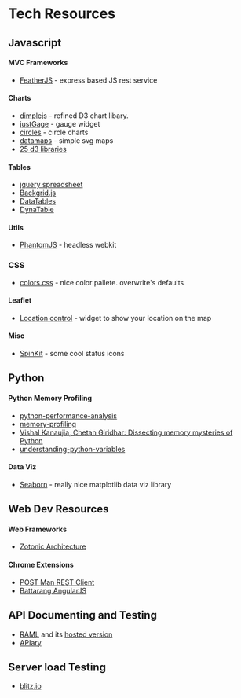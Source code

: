 # Tech Resources


## Javascript

#### MVC Frameworks
* [FeatherJS](http://feathersjs.com/) - express based JS rest service

#### Charts
* [dimplejs](http://dimplejs.org/) - refined D3 chart libary.
* [justGage](http://justgage.com/) - gauge widget
* [circles](https://github.com/lugolabs/circles) - circle charts
* [datamaps](http://datamaps.github.io/) - simple svg maps
* [25 d3 libraries](https://gist.github.com/widged/6820559)

#### Tables
* [jquery spreadsheet](http://visop-dev.com/jQuery.sheet/jquery.sheet.html)
* [Backgrid.js](http://backgridjs.com/)
* [DataTables](http://datatables.net/)
* [DynaTable](http://www.dynatable.com/)

#### Utils
* [PhantomJS](http://phantomjs.org/) - headless webkit

### CSS
* [colors.css](http://clrs.cc/) - nice color pallete. overwrite's defaults

#### Leaflet
* [Location control](http://domoritz.de/leaflet-locatecontrol/demo) - widget to show your location on the map

#### Misc
* [SpinKit](http://tobiasahlin.com/spinkit/) - some cool status icons

## Python

#### Python Memory Profiling
* [python-performance-analysis](http://www.huyng.com/posts/python-performance-analysis/)
* [memory-profiling](http://django-notes.blogspot.com/2012/02/memory-profiling.html)
* [Vishal Kanaujia, Chetan Giridhar: Dissecting memory mysteries of Python](http://www.youtube.com/watch?v=7glw_5YFU-Q)
* [understanding-python-variables](http://foobarnbaz.com/2012/07/08/understanding-python-variables/)

#### Data Viz
* [Seaborn](http://stanford.edu/~mwaskom/software/seaborn/index.html) - really nice matplotlib data viz library



## Web Dev Resources

#### Web Frameworks
* [Zotonic Architecture](http://aosabook.org/en/posa/zotonic.html)

#### Chrome Extensions
* [POST Man REST Client](https://chrome.google.com/webstore/detail/postman-rest-client/fdmmgilgnpjigdojojpjoooidkmcomcm?hl=en)
* [Battarang AngularJS](https://chrome.google.com/webstore/detail/angularjs-batarang/ighdmehidhipcmcojjgiloacoafjmpfk?hl=en)


## API Documenting and Testing
* [RAML](http://raml.org) and its [hosted version](http://www.apihub.com/)
* [APIary](http://apiary.io/)

## Server load Testing
* [blitz.io](https://www.blitz.io/)
